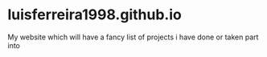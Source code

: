 # luisferreira1998.github.io
My website which will have a fancy list of projects i have done or taken part into

